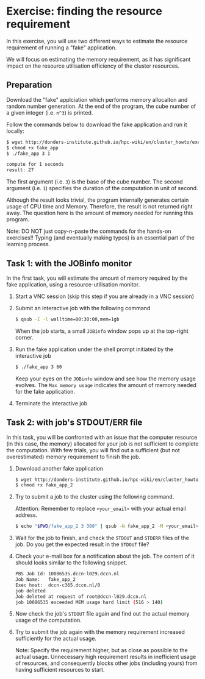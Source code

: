 # Exercise: finding the resource requirement

In this exercise, you will use two different ways to estimate the resource requirement of running a "fake" application.

We will focus on estimating the memory requirement, as it has significant impact on the resource utilisation efficiency of the cluster resources. 

## Preparation

Download the "fake" applciation which performs memory allocaiton and random number generation.  At the end of the program, the cube number of a given integer (i.e. `n^3`) is printed.

Follow the commands below to download the fake application and run it locally:

```bash
$ wget http://donders-institute.github.io/hpc-wiki/en/cluster_howto/exercise_resource/fake_app
$ chmod +x fake_app
$ ./fake_app 3 1

compute for 1 seconds
result: 27
```

The first argument (i.e. `3`) is the base of the cube number.  The second argument (i.e. `1`) specifies the duration of the computation in unit of second.

Although the result looks trivial, the program internally generates certain usage of CPU time and Memory.  Therefore, the result is not returned right away.  The question here is the amount of memory needed for running this program.

Note: DO NOT just copy-n-paste the commands for the hands-on exercises!! Typing (and eventually making typos) is an essential part of the learning process.

## Task 1: with the JOBinfo monitor

In the first task, you will estimate the amount of memory required by the fake application, using a resource-utilisation monitor.

1. Start a VNC session (skip this step if you are already in a VNC session)

2. Submit an interactive job with the following command

    ```bash
    $ qsub -I -l walltime=00:30:00,mem=1gb
    ```
    
    When the job starts, a small `JOBinfo` window pops up at the top-right corner. 

3. Run the fake application under the shell prompt initiated by the interactive job

    ```bash
    $ ./fake_app 3 60
    ```
    
    Keep your eyes on the `JOBinfo` window and see how the memory usage evolves. The `Max memory usage` indicates the amount of memory needed for the fake application.
    
4. Terminate the interactive job

## Task 2: with job's STDOUT/ERR file

In this task, you will be confronted with an issue that the computer resource (in this case, the memory) allocated for your job is not sufficient to complete the computation. With few trials, you will find out a sufficient (but not overestimated) memory requirement to finish the job. 

1. Download another fake application

    ```bash
    $ wget http://donders-institute.github.io/hpc-wiki/en/cluster_howto/exercise_resource/fake_app_2
    $ chmod +x fake_app_2
    ```

3. Try to submit a job to the cluster using the following command.

    Attention: Remember to replace `<your_email>` with your actual email address.

    ```bash
    $ echo "$PWD/fake_app_2 3 300" | qsub -N fake_app_2 -M <your_email> -l walltime=600,mem=128mb
    ```

2. Wait for the job to finish, and check the `STDOUT` and `STDERR` files of the job. Do you get the expected result in the `STDOUT` file?

3. Check your e-mail box for a notification about the job.  The content of it should looks similar to the following snippet.

    ```bash
    PBS Job Id: 10086535.dccn-l029.dccn.nl
    Job Name:   fake_app_2
    Exec host:  dccn-c365.dccn.nl/0
    job deleted
    Job deleted at request of root@dccn-l029.dccn.nl
    job 10086535 exceeded MEM usage hard limit (516 > 140)
    ```

4. Now check the job's `STDOUT` file again and find out the actual memory usage of the computation.

5. Try to submit the job again with the memory requirement increased sufficiently for the actual usage.

    Note: Specify the requirement higher, but as close as possible to the actual usage.  Unnecessary high requirement results in inefficient usage of resources, and consequently blocks other jobs (including yours) from having sufficient resources to start.
